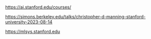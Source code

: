 https://ai.stanford.edu/courses/

https://simons.berkeley.edu/talks/christopher-d-manning-stanford-university-2023-08-14

https://mlsys.stanford.edu
